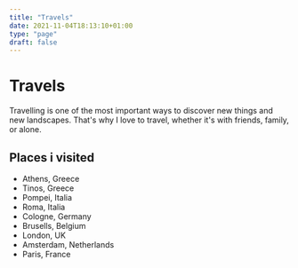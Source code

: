 ```yaml
---
title: "Travels"
date: 2021-11-04T18:13:10+01:00
type: "page"
draft: false
---
```


# Travels
Travelling is one of the most important ways to discover new things and new landscapes. That's why I love to travel, whether it's with friends, family, or alone.
## Places i visited
- Athens, Greece
- Tinos, Greece
- Pompei, Italia
- Roma, Italia
- Cologne, Germany
- Brusells, Belgium
- London, UK
- Amsterdam, Netherlands
- Paris, France